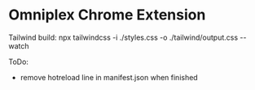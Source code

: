# Omniplex Chrome Extension

Tailwind build:
npx tailwindcss -i ./styles.css -o ./tailwind/output.css --watch

ToDo:
- remove hotreload line in manifest.json when finished